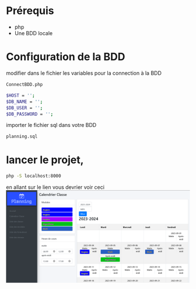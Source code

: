 # Prérequis

- php
- Une BDD locale

# Configuration de la BDD

modifier dans le fichier les variables pour la connection à la BDD
~~~
ConnectBDD.php
~~~

~~~bash
$HOST = '';
$DB_NAME = '';
$DB_USER = '';
$DB_PASSWORD = '';
~~~

importer le fichier sql dans votre BDD
~~~
planning.sql
~~~

# lancer le projet,

~~~bash
php -S localhost:8000
~~~

en allant sur le lien vous devrier voir ceci
![prewiew](./assets/prewiew.PNG)

